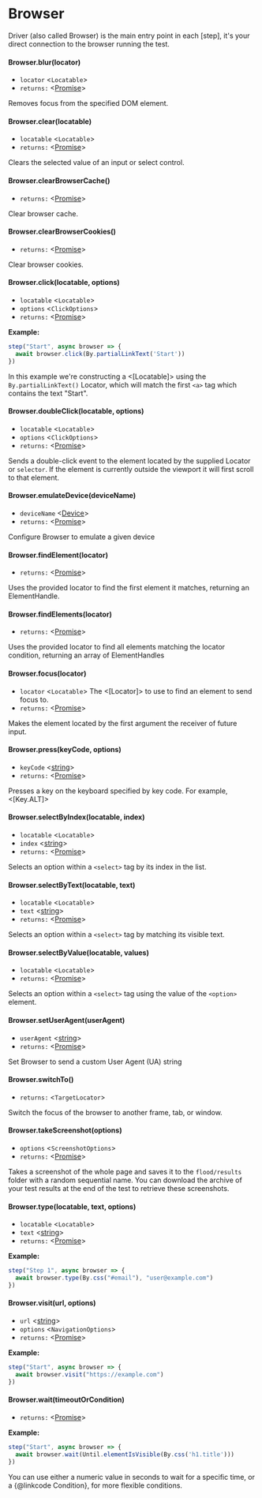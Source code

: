 # Browser
Driver (also called Browser) is the main entry point in each [step],
it's your direct connection to the browser running the test.
#### Browser.blur(locator)
* `locator` <`Locatable`> 
* `returns:` <[Promise]> 

Removes focus from the specified DOM element.

#### Browser.clear(locatable)
* `locatable` <`Locatable`> 
* `returns:` <[Promise]> 

Clears the selected value of an input or select control.

#### Browser.clearBrowserCache()
* `returns:` <[Promise]> 

Clear browser cache.

#### Browser.clearBrowserCookies()
* `returns:` <[Promise]> 

Clear browser cookies.

#### Browser.click(locatable, options)
* `locatable` <`Locatable`> 
* `options` <`ClickOptions`> 
* `returns:` <[Promise]> 

**Example:**

```typescript
step("Start", async browser => {
  await browser.click(By.partialLinkText('Start'))
})
```

In this example we're constructing a <[Locatable]> using the `By.partialLinkText()` Locator, which will match the first `<a>` tag which contains the text "Start".



#### Browser.doubleClick(locatable, options)
* `locatable` <`Locatable`> 
* `options` <`ClickOptions`> 
* `returns:` <[Promise]> 

Sends a double-click event to the element located by the supplied Locator or `selector`. If the element is
currently outside the viewport it will first scroll to that element.

#### Browser.emulateDevice(deviceName)
* `deviceName` <[Device]> 
* `returns:` <[Promise]> 

Configure Browser to emulate a given device

#### Browser.findElement(locator)
* `returns:` <[Promise]> 

Uses the provided locator to find the first element it matches, returning an ElementHandle.

#### Browser.findElements(locator)
* `returns:` <[Promise]> 

Uses the provided locator to find all elements matching the locator condition, returning an array of ElementHandles

#### Browser.focus(locator)
* `locator` <`Locatable`> The <[Locator]> to use to find an element to send focus to.
* `returns:` <[Promise]> 

Makes the element located by the first argument the receiver of future input.

#### Browser.press(keyCode, options)
* `keyCode` <[string]> 
* `returns:` <[Promise]> 

Presses a key on the keyboard specified by key code. For example, <[Key.ALT]>

#### Browser.selectByIndex(locatable, index)
* `locatable` <`Locatable`> 
* `index` <[string]> 
* `returns:` <[Promise]> 

Selects an option within a `<select>` tag by its index in the list.

#### Browser.selectByText(locatable, text)
* `locatable` <`Locatable`> 
* `text` <[string]> 
* `returns:` <[Promise]> 

Selects an option within a `<select>` tag by matching its visible text.

#### Browser.selectByValue(locatable, values)
* `locatable` <`Locatable`> 
* `returns:` <[Promise]> 

Selects an option within a `<select>` tag using the value of the `<option>` element.

#### Browser.setUserAgent(userAgent)
* `userAgent` <[string]> 
* `returns:` <[Promise]> 

Set Browser to send a custom User Agent (UA) string

#### Browser.switchTo()
* `returns:` <`TargetLocator`> 

Switch the focus of the browser to another frame, tab, or window.

#### Browser.takeScreenshot(options)
* `options` <`ScreenshotOptions`> 
* `returns:` <[Promise]> 

Takes a screenshot of the whole page and saves it to the `flood/results` folder with a random sequential name. You can download the archive of your test results at the end of the test to retrieve these screenshots.

#### Browser.type(locatable, text, options)
* `locatable` <`Locatable`> 
* `text` <[string]> 
* `returns:` <[Promise]> 

**Example:**
```typescript
step("Step 1", async browser => {
  await browser.type(By.css("#email"), "user@example.com")
})
```



#### Browser.visit(url, options)
* `url` <[string]> 
* `options` <`NavigationOptions`> 
* `returns:` <[Promise]> 

**Example:**

```typescript
step("Start", async browser => {
  await browser.visit("https://example.com")
})
```


#### Browser.wait(timeoutOrCondition)
* `returns:` <[Promise]> 

**Example:**

```typescript
step("Start", async browser => {
  await browser.wait(Until.elementIsVisible(By.css('h1.title')))
})
```

You can use either a numeric value in seconds to wait for a specific time,
or a {@linkcode Condition}, for more flexible conditions.



[Browser]: classes/Browser.md
[Promise]: https://developer.mozilla.org/en-US/docs/Web/JavaScript/Reference/Global_Objects/Promise
[Device]: Enumerations.md/#device
[string]: https://developer.mozilla.org/en-US/docs/Web/JavaScript/Data_structures#String_type
